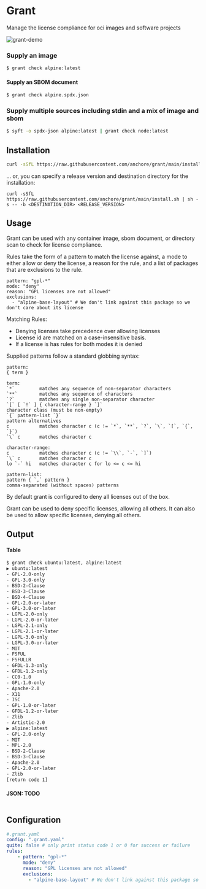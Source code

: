 # Grant

Manage the license compliance for oci images and software projects

![grant-demo](TODO)

### Supply an image
```bash
$ grant check alpine:latest
```

#### Supply an SBOM document
```bash
$ grant check alpine.spdx.json
```

### Supply multiple sources including stdin and a mix of image and sbom
```bash
$ syft -o spdx-json alpine:latest | grant check node:latest
```


## Installation
```bash
curl -sSfL https://raw.githubusercontent.com/anchore/grant/main/install.sh | sh -s -- -b /usr/local/bin
```


... or, you can specify a release version and destination directory for the installation:

```
curl -sSfL https://raw.githubusercontent.com/anchore/grant/main/install.sh | sh -s -- -b <DESTINATION_DIR> <RELEASE_VERSION>
```

## Usage

Grant can be used with any container image, sbom document, or directory scan to check for license compliance.

Rules take the form of a pattern to match the license against, a mode to either allow or deny the license,
a reason for the rule, and a list of packages that are exclusions to the rule.
```
pattern: "gpl-*"
mode: "deny"
reason: "GPL licenses are not allowed"
exclusions:
  - "alpine-base-layout" # We don't link against this package so we don't care about its license
```

Matching Rules:
- Denying licenses take precedence over allowing licenses
- License id are matched on a case-insensitive basis.
- If a license is has rules for both modes it is denied

Supplied patterns follow a standard globbing syntax:
```
pattern:
{ term }

term:
`*`         matches any sequence of non-separator characters
`**`        matches any sequence of characters
`?`         matches any single non-separator character
`[` [ `!` ] { character-range } `]`
character class (must be non-empty)
`{` pattern-list `}`
pattern alternatives
c           matches character c (c != `*`, `**`, `?`, `\`, `[`, `{`, `}`)
`\` c       matches character c

character-range:
c           matches character c (c != `\\`, `-`, `]`)
`\` c       matches character c
lo `-` hi   matches character c for lo <= c <= hi

pattern-list:
pattern { `,` pattern }
comma-separated (without spaces) patterns
```

By default grant is configured to deny all licenses out of the box.


Grant can be used to deny specific licenses, allowing all others.
It can also be used to allow specific licenses, denying all others.

## Output
#### Table
```bash
$ grant check ubuntu:latest, alpine:latest
▶ ubuntu:latest
- GPL-2.0-only
- GPL-3.0-only
- BSD-2-Clause
- BSD-3-Clause
- BSD-4-Clause
- GPL-2.0-or-later
- GPL-3.0-or-later
- LGPL-2.0-only
- LGPL-2.0-or-later
- LGPL-2.1-only
- LGPL-2.1-or-later
- LGPL-3.0-only
- LGPL-3.0-or-later
- MIT
- FSFUL
- FSFULLR
- GFDL-1.3-only
- GFDL-1.2-only
- CC0-1.0
- GPL-1.0-only
- Apache-2.0
- X11
- ISC
- GPL-1.0-or-later
- GFDL-1.2-or-later
- Zlib
- Artistic-2.0
▶ alpine:latest
- GPL-2.0-only
- MIT
- MPL-2.0
- BSD-2-Clause
- BSD-3-Clause
- Apache-2.0
- GPL-2.0-or-later
- Zlib
[return code 1]
````

#### JSON: TODO
```
```

## Configuration
```yaml
#.grant.yaml
config: ".grant.yaml"
quite: false # only print status code 1 or 0 for success or failure
rules: 
    - pattern: "gpl-*"
      mode: "deny"
      reason: "GPL licenses are not allowed"
      exclusions:
        - "alpine-base-layout" # We don't link against this package so we don't care about its license
```